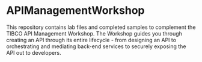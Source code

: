# APIManagementWorkshop

This repository contains lab files and completed samples to complement the TIBCO API Management Workshop. The Workshop guides you through creating an API through its entire lifecycle - from designing an API to orchestrating and mediating back-end services to securely exposing the API out to developers. 
